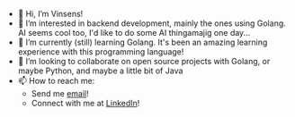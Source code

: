 - 👋 Hi, I’m Vinsens!
- 👀 I’m interested in backend development, mainly the ones using Golang. AI seems cool too, I'd like to do some AI thingamajig one day...
- 🌱 I’m currently (still) learning Golang. It's been an amazing learning experience with this programming language!
- 💞️ I’m looking to collaborate on open source projects with Golang, or maybe Python, and maybe a little bit of Java
- 📫 How to reach me:
  - Send me [email](vinsens.setyoraharjo@gmail.com)!
  - Connect with me at [LinkedIn](https://www.linkedin.com/in/vinsens-setyoraharjo/)!

<!---
## 📈 Github Stats
[![Vinsens's GitHub stats](https://github-readme-stats.vercel.app/api?username=vinsensss&count_private=true&show_icons=true&theme=github_dark)](https://github.com/vinsensss/github-readme-stats)
--->

<!---
vinsensss/vinsensss is a ✨ special ✨ repository because its `README.md` (this file) appears on your GitHub profile.
You can click the Preview link to take a look at your changes.
--->
